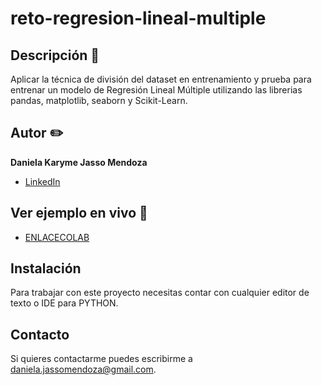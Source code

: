 # reto-regresion-lineal-multiple
## Descripción 📝

Aplicar la técnica de división del dataset en entrenamiento y prueba para entrenar un modelo de Regresión Lineal Múltiple utilizando las librerias pandas, matplotlib, seaborn y Scikit-Learn.

## Autor ✏️
**Daniela Karyme Jasso Mendoza**


* [LinkedIn](www.linkedin.com/in/daniela-karyme-jasso-mendoza-82a8681a0)


## Ver ejemplo en vivo 👀
- [ENLACECOLAB](https://colab.research.google.com/drive/162ONji2j1mGIkMxuNdL7bbhNuK3gAiZB?usp=sharing)

## Instalación
Para trabajar con este proyecto necesitas contar con cualquier editor de texto o IDE para PYTHON.

## Contacto
Si quieres contactarme puedes escribirme a daniela.jassomendoza@gmail.com.
